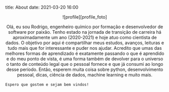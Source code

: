 title: About
date: 2021-03-20 16:00
<p align="center">
    ![profile][profile_foto]
</p>
<p align="center">
    Olá, eu sou Rodrigo, engenheiro químico por formação e desenvolvedor de software por paixão. Tenho estado na jornada de transição de carreira há aproximadamente um ano (2020-2021) e hoje atuo como cientista de dados.
    O objetivo por aqui é compartilhar meus estudos, avanços, leituras e tudo mais que for interessante e puder nos ajudar. Acredito que umas das melhores formas de aprendizado é exatamente passando o que é aprendido e do meu ponto de vista, é uma forma também de devolver para o universo o tanto de conteúdo legal que o pessoal fornece e que já consumi ao longo desse período.
    Então, esperem muita coisa sobre python, desenvolvimento pessoal, dicas, ciência de dados, machine learning e muito mais.

    Espero que gostem e sejam bem vindos!
</p>
    
[profile_foto]:../images/profile.jpg